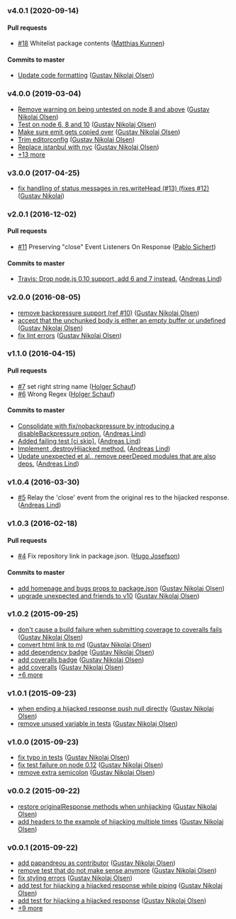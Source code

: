 ### v4.0.1 (2020-09-14)

#### Pull requests

- [#18](https://github.com/gustavnikolaj/hijackresponse/pull/18) Whitelist package contents ([Matthias Kunnen](mailto:matthias.kunnen@gmail.com))

#### Commits to master

- [Update code formatting](https://github.com/gustavnikolaj/hijackresponse/commit/91f7f6ac82312632a8f58f528f28d040eb9d0082) ([Gustav Nikolaj Olsen](mailto:gno@one.com))

### v4.0.0 (2019-03-04)

- [Remove warning on being untested on node 8 and above](https://github.com/gustavnikolaj/hijackresponse/commit/55bceb85cf27f2f9d9fbb9ea38325276ef6e6303) ([Gustav Nikolaj Olsen](mailto:gno@one.com))
- [Test on node 6, 8 and 10](https://github.com/gustavnikolaj/hijackresponse/commit/5a7f6391389770a04669756643aeb03e12aa3d87) ([Gustav Nikolaj Olsen](mailto:gno@one.com))
- [Make sure emit gets copied over](https://github.com/gustavnikolaj/hijackresponse/commit/1d587ca2519ad8fbd29527dc16689811a09691b0) ([Gustav Nikolaj Olsen](mailto:gno@one.com))
- [Trim editorconfig](https://github.com/gustavnikolaj/hijackresponse/commit/3d5b3736b25917bf0f49c921058f615f80baecdd) ([Gustav Nikolaj Olsen](mailto:gno@one.com))
- [Replace istanbul with nyc](https://github.com/gustavnikolaj/hijackresponse/commit/8a59f4bd5a481b91823c504bc7ca9cf18bf57382) ([Gustav Nikolaj Olsen](mailto:gno@one.com))
- [+13 more](https://github.com/gustavnikolaj/hijackresponse/compare/v3.0.0...v4.0.0)

### v3.0.0 (2017-04-25)

- [fix handling of status messages in res.writeHead \(\#13\) \(fixes \#12\)](https://github.com/gustavnikolaj/hijackresponse/commit/55631c7993baef698d8797b4c286f6879ca7d744) ([Gustav Nikolaj](mailto:gustavnikolaj@gmail.com))

### v2.0.1 (2016-12-02)

#### Pull requests

- [#11](https://github.com/gustavnikolaj/hijackresponse/pull/11) Preserving "close" Event Listeners On Response ([Pablo Sichert](mailto:mail@pablosichert.de))

#### Commits to master

- [Travis: Drop node.js 0.10 support, add 6 and 7 instead.](https://github.com/gustavnikolaj/hijackresponse/commit/a6fba84754b32bdb5a69a370a9aad1ce02ae27b5) ([Andreas Lind](mailto:andreas@one.com))

### v2.0.0 (2016-08-05)

- [remove backpressure support \(ref \#10\)](https://github.com/gustavnikolaj/hijackresponse/commit/000717c70543b362be85368c38522275c2032d5e) ([Gustav Nikolaj Olsen](mailto:gno@one.com))
- [accept that the unchunked body is either an empty buffer or undefined](https://github.com/gustavnikolaj/hijackresponse/commit/4bb1eb842e2358a27c8ca7fa9360917d0fd7dc66) ([Gustav Nikolaj Olsen](mailto:gno@one.com))
- [fix lint errors](https://github.com/gustavnikolaj/hijackresponse/commit/cb8b349792d532ac66892d46a2c0ee3d8cf4f939) ([Gustav Nikolaj Olsen](mailto:gno@one.com))

### v1.1.0 (2016-04-15)

#### Pull requests

- [#7](https://github.com/gustavnikolaj/hijackresponse/pull/7) set right string name ([Holger Schauf](mailto:holger.schauf@googlemail.com))
- [#6](https://github.com/gustavnikolaj/hijackresponse/pull/6) Wrong Regex ([Holger Schauf](mailto:holger.schauf@googlemail.com))

#### Commits to master

- [Consolidate with fix\/nobackpressure by introducing a disableBackpressure option.](https://github.com/gustavnikolaj/hijackresponse/commit/1a862faee84c6bd8c304ab5e71553c4a7088652e) ([Andreas Lind](mailto:andreas@one.com))
- [Added failing test \[ci skip\].](https://github.com/gustavnikolaj/hijackresponse/commit/e703ef5377134446f1e2c05f310a34926428611b) ([Andreas Lind](mailto:andreas@one.com))
- [Implement .destroyHijacked method.](https://github.com/gustavnikolaj/hijackresponse/commit/a4e3e6788f821836238f24ae39f39f07e03fdc01) ([Andreas Lind](mailto:andreas@one.com))
- [Update unexpected et al., remove peerDeped modules that are also deps.](https://github.com/gustavnikolaj/hijackresponse/commit/1d92e59b7cb2b69650ffaf78398b27b3a90f1e62) ([Andreas Lind](mailto:andreas@one.com))

### v1.0.4 (2016-03-30)

- [#5](https://github.com/gustavnikolaj/hijackresponse/pull/5) Relay the 'close' event from the original res to the hijacked response. ([Andreas Lind](mailto:andreas@one.com))

### v1.0.3 (2016-02-18)

#### Pull requests

- [#4](https://github.com/gustavnikolaj/hijackresponse/pull/4) Fix repository link in package.json. ([Hugo Josefson](mailto:hugo@josefson.org))

#### Commits to master

- [add homepage and bugs props to package.json](https://github.com/gustavnikolaj/hijackresponse/commit/b4eb7f55922eb8c30c06b40c656eca49014a293f) ([Gustav Nikolaj Olsen](mailto:gno@one.com))
- [upgrade unexpected and friends to v10](https://github.com/gustavnikolaj/hijackresponse/commit/4578f47a1e284e3edac9cc4d50edb5e8589f7194) ([Gustav Nikolaj Olsen](mailto:gno@one.com))

### v1.0.2 (2015-09-25)

- [don't cause a build failure when submitting coverage to coveralls fails](https://github.com/gustavnikolaj/hijackresponse/commit/b950c91c54ef1824da9fee5cfa1087df22c61b6c) ([Gustav Nikolaj Olsen](mailto:gno@one.com))
- [convert html link to md](https://github.com/gustavnikolaj/hijackresponse/commit/e75fb249d7ff9822890ef2b1f8626f4995749d75) ([Gustav Nikolaj Olsen](mailto:gno@one.com))
- [add dependency badge](https://github.com/gustavnikolaj/hijackresponse/commit/69b75a87c8b8945b5026c5125712800fc00dcb31) ([Gustav Nikolaj Olsen](mailto:gno@one.com))
- [add coveralls badge](https://github.com/gustavnikolaj/hijackresponse/commit/3125e67931b484651df9942d0499b0841d19c20a) ([Gustav Nikolaj Olsen](mailto:gno@one.com))
- [add coveralls](https://github.com/gustavnikolaj/hijackresponse/commit/f8791759c16144e685e152c3602e4c9829484b22) ([Gustav Nikolaj Olsen](mailto:gno@one.com))
- [+6 more](https://github.com/gustavnikolaj/hijackresponse/compare/v1.0.1...v1.0.2)

### v1.0.1 (2015-09-23)

- [when ending a hijacked response push null directly](https://github.com/gustavnikolaj/hijackresponse/commit/ae55e2acb55535d0c8d8908e3f678ddae97f62f6) ([Gustav Nikolaj Olsen](mailto:gno@one.com))
- [remove unused variable in tests](https://github.com/gustavnikolaj/hijackresponse/commit/dab86bc8c969083449768847b4818fea637870b1) ([Gustav Nikolaj Olsen](mailto:gno@one.com))

### v1.0.0 (2015-09-23)

- [fix typo in tests](https://github.com/gustavnikolaj/hijackresponse/commit/9e66cbfa0d29947e7452e268959e2110b6090932) ([Gustav Nikolaj Olsen](mailto:gno@one.com))
- [fix test failure on node 0.12](https://github.com/gustavnikolaj/hijackresponse/commit/6ba00f99ec0cc33d5dfe225312bf243c272ecabf) ([Gustav Nikolaj Olsen](mailto:gno@one.com))
- [remove extra semicolon](https://github.com/gustavnikolaj/hijackresponse/commit/ef671488dbe73d01d6a67f4e985fba18dd093975) ([Gustav Nikolaj Olsen](mailto:gno@one.com))

### v0.0.2 (2015-09-22)

- [restore originalResponse methods when unhijacking](https://github.com/gustavnikolaj/hijackresponse/commit/a8d5c1b3bdc6b48a7a3c7cba82a87daceae36874) ([Gustav Nikolaj Olsen](mailto:gno@one.com))
- [add headers to the example of hijacking multiple times](https://github.com/gustavnikolaj/hijackresponse/commit/35999fb7af9db9dd077bb1560baa042552d4d6b2) ([Gustav Nikolaj Olsen](mailto:gno@one.com))

### v0.0.1 (2015-09-22)

- [add papandreou as contributor](https://github.com/gustavnikolaj/hijackresponse/commit/da5005f684843dc02a49e33a01b00adfd301d4cd) ([Gustav Nikolaj Olsen](mailto:gno@one.com))
- [remove test that do not make sense anymore](https://github.com/gustavnikolaj/hijackresponse/commit/daef05a3707488fcad981afe534b4f74872ddf25) ([Gustav Nikolaj Olsen](mailto:gno@one.com))
- [fix styling errors](https://github.com/gustavnikolaj/hijackresponse/commit/76af32e7fd1d5f9b3304f0917c4fb5af0cff7122) ([Gustav Nikolaj Olsen](mailto:gno@one.com))
- [add test for hijacking a hijacked response while piping](https://github.com/gustavnikolaj/hijackresponse/commit/5452dfae5d5e5f7023015d3c9ff7aee885b87738) ([Gustav Nikolaj Olsen](mailto:gno@one.com))
- [add test for hijacking a hijacked response](https://github.com/gustavnikolaj/hijackresponse/commit/73877f024b5320e08ce4cffbcbf8cc9d067faba7) ([Gustav Nikolaj Olsen](mailto:gno@one.com))
- [+9 more](https://github.com/gustavnikolaj/hijackresponse/compare/da5005f684843dc02a49e33a01b00adfd301d4cd%5E...v0.0.1)

